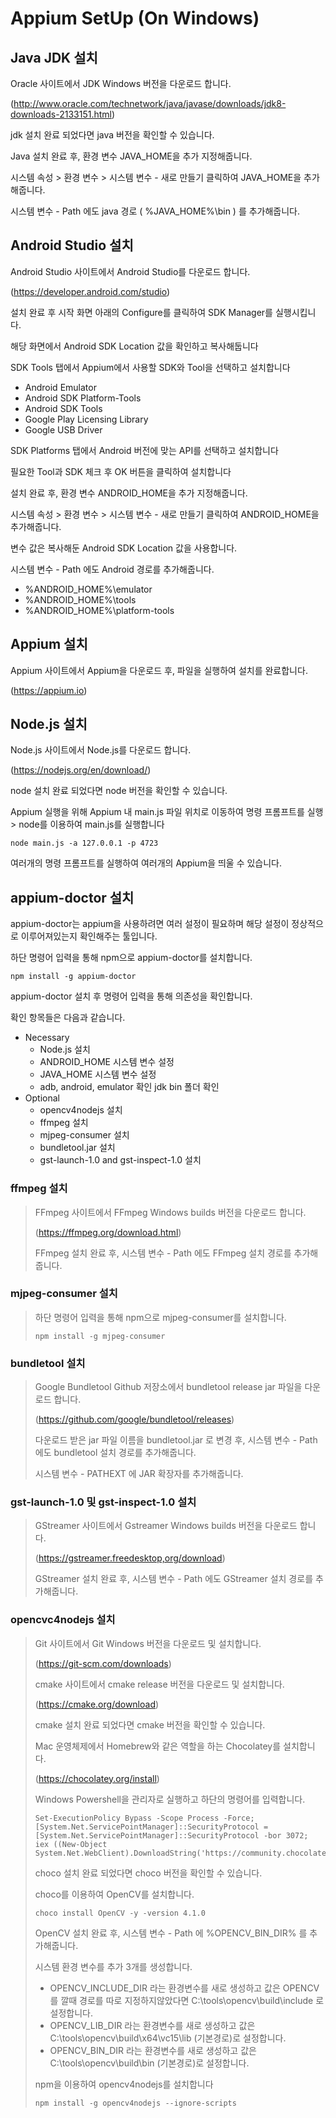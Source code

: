 # Appium SetUp (On Windows)

## Java JDK 설치

Oracle 사이트에서 JDK Windows 버전을 다운로드 합니다.

(http://www.oracle.com/technetwork/java/javase/downloads/jdk8-downloads-2133151.html)

jdk 설치 완료 되었다면 java 버전을 확인할 수 있습니다.

Java 설치 완료 후, 환경 변수 JAVA\_HOME을 추가 지정해줍니다.

시스템 속성 > 환경 변수 > 시스템 변수 - 새로 만들기 클릭하여 JAVA\_HOME을 추가해줍니다.

시스템 변수 - Path 에도 java 경로 ( %JAVA\_HOME%\bin ) 를 추가해줍니다.

## Android Studio 설치

Android Studio 사이트에서 Android Studio를 다운로드 합니다.

(https://developer.android.com/studio)

설치 완료 후 시작 화면 아래의 Configure를 클릭하여 SDK Manager를 실행시킵니다.

해당 화면에서 Android SDK Location 값을 확인하고 복사해둡니다

SDK Tools 탭에서 Appium에서 사용할 SDK와 Tool을 선택하고 설치합니다

* Android Emulator
* Android SDK Platform-Tools
* Android SDK Tools
* Google Play Licensing Library
* Google USB Driver

SDK Platforms 탭에서 Android 버전에 맞는 API를 선택하고 설치합니다

필요한 Tool과 SDK 체크 후 OK 버튼을 클릭하여 설치합니다

설치 완료 후, 환경 변수 ANDROID\_HOME을 추가 지정해줍니다.

시스템 속성 > 환경 변수 > 시스템 변수 - 새로 만들기 클릭하여 ANDROID\_HOME을 추가해줍니다.

변수 값은 복사해둔 Android SDK Location 값을 사용합니다.

시스템 변수 - Path 에도 Android 경로를 추가해줍니다.

* %ANDROID\_HOME%\emulator
* %ANDROID\_HOME%\tools
* %ANDROID\_HOME%\platform-tools

## Appium 설치

Appium 사이트에서 Appium을 다운로드 후, 파일을 실행하여 설치를 완료합니다.

(https://appium.io)

## Node.js 설치

Node.js 사이트에서 Node.js를 다운로드 합니다.

(https://nodejs.org/en/download/)

node 설치 완료 되었다면 node 버전을 확인할 수 있습니다.

Appium 실행을 위해 Appium 내 main.js 파일 위치로 이동하여 명령 프롬프트를 실행 > node를 이용하여 main.js를 실행합니다

```
node main.js -a 127.0.0.1 -p 4723
```

여러개의 명령 프롬프트를 실행하여 여러개의 Appium을 띄울 수 있습니다.

## appium-doctor 설치

appium-doctor는 appium을 사용하려면 여러 설정이 필요하며 해당 설정이 정상적으로 이루어져있는지 확인해주는 툴입니다.

하단 명령어 입력을 통해 npm으로 appium-doctor를 설치합니다.

```
npm install -g appium-doctor
```

appium-doctor 설치 후 명령어 입력을 통해 의존성을 확인합니다.

확인 항목들은 다음과 같습니다.

* Necessary
  * Node.js 설치
  * ANDROID\_HOME 시스템 변수 설정
  * JAVA\_HOME 시스템 변수 설정
  * adb, android, emulator 확인 jdk bin 폴더 확인
* Optional
  * opencv4nodejs 설치
  * ffmpeg 설치
  * mjpeg-consumer 설치
  * bundletool.jar 설치
  * gst-launch-1.0 and gst-inspect-1.0 설치

### ffmpeg 설치

> FFmpeg 사이트에서 FFmpeg Windows builds 버전을 다운로드 합니다.
>
> (https://ffmpeg.org/download.html)
>
> FFmpeg 설치 완료 후, 시스템 변수 - Path 에도 FFmpeg 설치 경로를 추가해줍니다.

### mjpeg-consumer 설치

> 하단 명령어 입력을 통해 npm으로 mjpeg-consumer를 설치합니다.
>
> ```
> npm install -g mjpeg-consumer
> ```

### bundletool 설치

> Google Bundletool Github 저장소에서 bundletool release jar 파일을 다운로드 합니다.
>
> (https://github.com/google/bundletool/releases)
>
> 다운로드 받은 jar 파일 이름을 bundletool.jar 로 변경 후, 시스템 변수 - Path 에도 bundletool 설치 경로를 추가해줍니다.
>
> 시스템 변수 - PATHEXT 에 JAR 확장자를 추가해줍니다.

### gst-launch-1.0 및 gst-inspect-1.0 설치

> GStreamer 사이트에서 Gstreamer Windows builds 버전을 다운로드 합니다.
>
> (https://gstreamer.freedesktop,org/download)
>
> GStreamer 설치 완료 후, 시스템 변수 - Path 에도 GStreamer 설치 경로를 추가해줍니다.

### opencvc4nodejs 설치

> Git 사이트에서 Git Windows 버전을 다운로드 및 설치합니다.
>
> (https://git-scm.com/downloads)
>
> cmake 사이트에서 cmake release 버전을 다운로드 및 설치합니다.
>
> (https://cmake.org/download)
>
> cmake 설치 완료 되었다면 cmake 버전을 확인할 수 있습니다.
>
> Mac 운영체제에서 Homebrew와 같은 역할을 하는 Chocolatey를 설치합니다.
>
> (https://chocolatey.org/install)
>
> Windows Powershell을 관리자로 실행하고 하단의 명령어를 입력합니다.
>
> ```
> Set-ExecutionPolicy Bypass -Scope Process -Force; [System.Net.ServicePointManager]::SecurityProtocol = [System.Net.ServicePointManager]::SecurityProtocol -bor 3072; iex ((New-Object System.Net.WebClient).DownloadString('https://community.chocolatey.org/install.ps1'))
> ```
>
> choco 설치 완료 되었다면 choco 버전을 확인할 수 있습니다.
>
> choco를 이용하여 OpenCV를 설치합니다.
>
> ```
> choco install OpenCV -y -version 4.1.0
> ```
>
> OpenCV 설치 완료 후, 시스템 변수 - Path 에 %OPENCV\_BIN\_DIR% 를 추가해줍니다.
>
> 시스템 환경 변수를 추가 3개를 생성합니다.
>
> * OPENCV\_INCLUDE\_DIR 라는 환경변수를 새로 생성하고 값은 OPENCV를 깔때 경로를 따로 지정하지않았다면 C:\tools\opencv\build\include 로 설정합니다.
> * OPENCV\_LIB\_DIR 라는 환경변수를 새로 생성하고 값은 C:\tools\opencv\build\x64\vc15\lib (기본경로)로 설정합니다.
> * OPENCV\_BIN\_DIR 라는 환경변수를 새로 생성하고 값은 C:\tools\opencv\build\bin (기본경로)로 설정합니다.
>
> npm을 이용하여 opencv4nodejs를 설치합니다
>
> ```
> npm install -g opencv4nodejs --ignore-scripts
> ```
